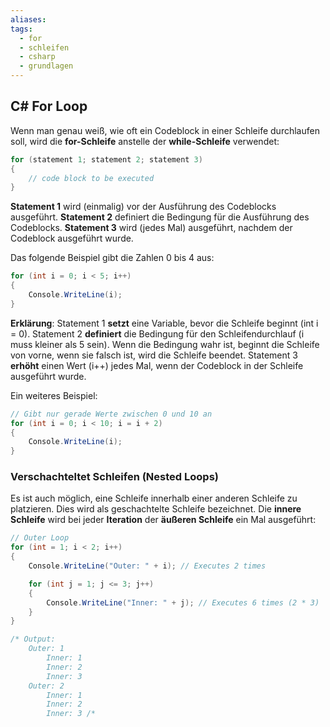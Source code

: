 ```yaml
---
aliases: 
tags:
  - for
  - schleifen
  - csharp
  - grundlagen
---
```

## C# For Loop

Wenn man genau weiß, wie oft ein Codeblock in einer Schleife durchlaufen soll, wird die **for-Schleife** anstelle der **while-Schleife** verwendet:

```csharp
for (statement 1; statement 2; statement 3) 
{
	// code block to be executed
}
```


**Statement 1** wird (einmalig) vor der Ausführung des Codeblocks ausgeführt.
**Statement 2** definiert die Bedingung für die Ausführung des Codeblocks.
**Statement 3** wird (jedes Mal) ausgeführt, nachdem der Codeblock ausgeführt wurde.


Das folgende Beispiel gibt die Zahlen 0 bis 4 aus:

```csharp
for (int i = 0; i < 5; i++)
{
	Console.WriteLine(i);
}
```

**Erklärung**: Statement 1 **setzt** eine Variable, bevor die Schleife beginnt (int i = 0). Statement 2 **definiert** die Bedingung für den Schleifendurchlauf (i muss kleiner als 5 sein). Wenn die Bedingung wahr ist, beginnt die Schleife von vorne, wenn sie falsch ist, wird die Schleife beendet. Statement 3 **erhöht** einen Wert (i++) jedes Mal, wenn der Codeblock in der Schleife ausgeführt wurde.


Ein weiteres Beispiel:

```csharp
// Gibt nur gerade Werte zwischen 0 und 10 an
for (int i = 0; i < 10; i = i + 2)
{
	Console.WriteLine(i);
}
```


### Verschachteltet Schleifen (Nested Loops)

Es ist auch möglich, eine Schleife innerhalb einer anderen Schleife zu platzieren. Dies wird als geschachtelte Schleife bezeichnet.
Die **innere Schleife** wird bei jeder **Iteration** der **äußeren Schleife** ein Mal ausgeführt:

```csharp
// Outer Loop
for (int = 1; i < 2; i++)
{
	Console.WriteLine("Outer: " + i); // Executes 2 times

	for (int j = 1; j <= 3; j++)
	{
		Console.WriteLine("Inner: " + j); // Executes 6 times (2 * 3)
	}
}

/* Output:
	Outer: 1
		Inner: 1
		Inner: 2
		Inner: 3
	Outer: 2
		Inner: 1
		Inner: 2
		Inner: 3 /*
```